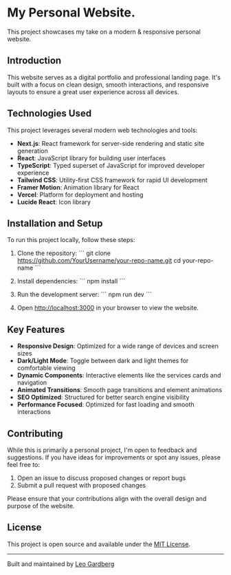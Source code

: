 # My Personal Website.

This project showcases my take on a modern & responsive personal website.

## Introduction

This website serves as a digital portfolio and professional landing page. It's built with a focus on clean design, smooth interactions, and responsive layouts to ensure a great user experience across all devices.

## Technologies Used

This project leverages several modern web technologies and tools:

- **Next.js**: React framework for server-side rendering and static site generation
- **React**: JavaScript library for building user interfaces
- **TypeScript**: Typed superset of JavaScript for improved developer experience
- **Tailwind CSS**: Utility-first CSS framework for rapid UI development
- **Framer Motion**: Animation library for React
- **Vercel**: Platform for deployment and hosting
- **Lucide React**: Icon library

## Installation and Setup

To run this project locally, follow these steps:

1. Clone the repository:
   \```
   git clone https://github.com/YourUsername/your-repo-name.git
   cd your-repo-name
   \```

2. Install dependencies:
   \```
   npm install
   \```

3. Run the development server:
   \```
   npm run dev
   \```

4. Open [http://localhost:3000](http://localhost:3000) in your browser to view the website.

## Key Features

- **Responsive Design**: Optimized for a wide range of devices and screen sizes
- **Dark/Light Mode**: Toggle between dark and light themes for comfortable viewing
- **Dynamic Components**: Interactive elements like the services cards and navigation
- **Animated Transitions**: Smooth page transitions and element animations
- **SEO Optimized**: Structured for better search engine visibility
- **Performance Focused**: Optimized for fast loading and smooth interactions

## Contributing

While this is primarily a personal project, I'm open to feedback and suggestions. If you have ideas for improvements or spot any issues, please feel free to:

1. Open an issue to discuss proposed changes or report bugs
2. Submit a pull request with proposed changes

Please ensure that your contributions align with the overall design and purpose of the website.

## License

This project is open source and available under the [MIT License](LICENSE).

---

Built and maintained by [Leo Gardberg](https://github.com/Leoxd19)

